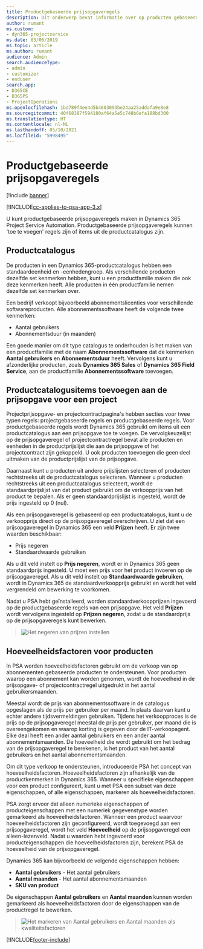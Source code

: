 ```yaml
---
title: Productgebaseerde prijsopgaveregels
description: Dit onderwerp bevat informatie over op producten gebaseerde prijsopgaveregels.
author: rumant
ms.custom:
- dyn365-projectservice
ms.date: 03/06/2019
ms.topic: article
ms.author: rumant
audience: Admin
search.audienceType:
- admin
- customizer
- enduser
search.app:
- D365CE
- D365PS
- ProjectOperations
ms.openlocfilehash: 1bd789f4ee4d5b4603093be24aa25addafa9e8e8
ms.sourcegitcommit: 40f68387f594180af64a5e5c748b6efa188bd300
ms.translationtype: HT
ms.contentlocale: nl-NL
ms.lasthandoff: 05/10/2021
ms.locfileid: "5998495"
---
```

# <a name="product-based-quote-lines"></a>Productgebaseerde prijsopgaveregels

[!include [banner](../includes/psa-now-project-operations.md)]

[!INCLUDE[cc-applies-to-psa-app-3.x](../includes/cc-applies-to-psa-app-3x.md)]


U kunt productgebaseerde prijsopgaveregels maken in Dynamics 365 Project Service Automation. Productgebaseerde prijsopgaveregels kunnen 'toe te voegen' regels zijn of items uit de productcatalogus zijn.

## <a name="product-catalog"></a>Productcatalogus

De producten in een Dynamics 365-productcatalogus hebben een standaardeenheid en -eenhedengroep. Als verschillende producten dezelfde set kenmerken hebben, kunt u een productfamilie maken die ook deze kenmerken heeft. Alle producten in één productfamilie nemen dezelfde set kenmerken over.

Een bedrijf verkoopt bijvoorbeeld abonnementslicenties voor verschillende softwareproducten. Alle abonnementssoftware heeft de volgende twee kenmerken:

- Aantal gebruikers 
- Abonnementsduur (in maanden)

Een goede manier om dit type catalogus te onderhouden is het maken van een productfamilie met de naam **Abonnementssoftware** dat de kenmerken **Aantal gebruikers** en **Abonnementsduur** heeft. Vervolgens kunt u afzonderlijke producten, zoals **Dynamics 365 Sales** of **Dynamics 365 Field Service**, aan de productfamilie **Abonnementssoftware** toevoegen.

## <a name="adding-product-catalog-items-to-a-project-quote"></a>Productcatalogusitems toevoegen aan de prijsopgave voor een project

Projectprijsopgave- en projectcontractpagina's hebben secties voor twee typen regels: projectgebaseerde regels en productgebaseerde regels. Voor productgebaseerde regels wordt Dynamics 365 gebruikt om items uit een productcatalogus aan een prijsopgave toe te voegen. De vervolgkeuzelijst op de prijsopgaveregel of projectcontractregel bevat alle producten en eenheden in de productprijslijst die aan de prijsopgave of het projectcontract zijn gekoppeld. U ook producten toevoegen die geen deel uitmaken van de productprijslijst van de prijsopgave.

Daarnaast kunt u producten uit andere prijslijsten selecteren of producten rechtstreeks uit de productcatalogus selecteren. Wanneer u producten rechtstreeks uit een productcatalogus selecteert, wordt de standaardprijslijst van dat product gebruikt om de verkoopprijs van het product te bepalen. Als er geen standaardprijslijst is ingesteld, wordt de prijs ingesteld op 0 (nul).

Als een prijsopgaveregel is gebaseerd op een productcatalogus, kunt u de verkoopprijs direct op de prijsopgaveregel overschrijven. U ziet dat een prijsopgaveregel in Dynamics 365 een veld **Prijzen** heeft. Er zijn twee waarden beschikbaar:

- Prijs negeren  
- Standaardwaarde gebruiken

Als u dit veld instelt op **Prijs negeren**, wordt er in Dynamics 365 geen standaardprijs ingesteld. U moet een prijs voor het product invoeren op de prijsopgaveregel. Als u dit veld instelt op **Standaardwaarde gebruiken**, wordt in Dynamics 365 de standaardverkoopprijs gebruikt en wordt het veld vergrendeld om bewerking te voorkomen.

Nadat u PSA hebt geïnstalleerd, worden standaardverkoopprijzen ingevoerd op de productgebaseerde regels van een prijsopgave. Het veld **Prijzen** wordt vervolgens ingesteld op **Prijzen negeren**, zodat u de standaardprijs op de prijsopgaveregels kunt bewerken.

> ![Het negeren van prijzen instellen](media/basic-guide-10.png)
 
## <a name="quantity-factors-for-products"></a>Hoeveelheidsfactoren voor producten

In PSA worden hoeveelheidsfactoren gebruikt om de verkoop van op abonnementen gebaseerde producten te ondersteunen. Voor producten waarop een abonnement kan worden genomen, wordt de hoeveelheid in de prijsopgave- of projectcontractregel uitgedrukt in het aantal gebruikersmaanden.

Meestal wordt de prijs van abonnementssoftware in de catalogus opgeslagen als de prijs per gebruiker per maand. In plaats daarvan kunt u echter andere tijdsvermeldingen gebruiken. Tijdens het verkoopproces is de prijs op de prijsopgaveregel meestal de prijs per gebruiker, per maand die is overeengekomen en waarop korting is gegeven door de IT-verkoopagent. Elke deal heeft een ander aantal gebruikers en een ander aantal abonnementsmaanden. De hoeveelheid die wordt gebruikt om het bedrag van de prijsopgaveregel te berekenen, is het product van het aantal gebruikers en het aantal abonnementsmaanden.

Om dit type verkoop te ondersteunen, introduceerde PSA het concept van hoeveelheidsfactoren. Hoeveelheidsfactoren zijn afhankelijk van de productkenmerken in Dynamics 365. Wanneer u specifieke eigenschappen voor een product configureert, kunt u met PSA een subset van deze eigenschappen, of alle eigenschappen, markeren als hoeveelheidsfactoren.

PSA zorgt ervoor dat alleen numerieke eigenschappen of producteigenschappen met een numeriek gegevenstype worden gemarkeerd als hoeveelheidsfactoren. Wanneer een product waarvoor hoeveelheidsfactoren zijn geconfigureerd, wordt toegevoegd aan een prijsopgaveregel, wordt het veld **Hoeveelheid** op de prijsopgaveregel een alleen-lezenveld. Nadat u waarden hebt ingevoerd voor producteigenschappen die hoeveelheidsfactoren zijn, berekent PSA de hoeveelheid van de prijsopgaveregel.

Dynamics 365 kan bijvoorbeeld de volgende eigenschappen hebben: 

- **Aantal gebruikers** - Het aantal gebruikers 
- **Aantal maanden** - Het aantal abonnementsmaanden
- **SKU van product** 

De eigenschappen **Aantal gebruikers** en **Aantal maanden** kunnen worden gemarkeerd als hoeveelheidsfactoren door de eigenschappen van de productregel te bewerken. 

> ![Het markeren van Aantal gebruikers en Aantal maanden als kwaliteitsfactoren](media/basic-guide-11.png)
 


[!INCLUDE[footer-include](../includes/footer-banner.md)]